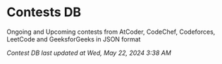 # Contests DB

Ongoing and Upcoming contests from AtCoder, CodeChef, Codeforces, LeetCode and GeeksforGeeks in JSON format

*Contest DB last updated at Wed, May 22, 2024 3:38 AM*  
